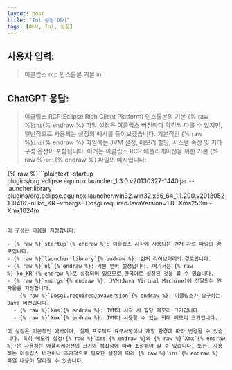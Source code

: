 ```yaml
---
layout: post
title: "Ini 설정 예시"
tags: [예시, Ini, 설정]
---
```


## 사용자 입력:
> 이클립스 rcp 인스톨본 기본 ini

## ChatGPT 응답:
> 이클립스 RCP(Eclipse Rich Client Platform) 인스톨본의 기본 {% raw %}`ini`{% endraw %} 파일 설정은 이클립스 버전마다 약간씩 다를 수 있지만, 일반적으로 사용되는 설정의 예시를 들어보겠습니다. 기본적인 {% raw %}`ini`{% endraw %} 파일에는 JVM 설정, 메모리 할당, 시스템 속성 및 기타 구성 옵션이 포함됩니다. 아래는 이클립스 RCP 애플리케이션을 위한 기본 {% raw %}`ini`{% endraw %} 파일의 예시입니다:

{% raw %}```plaintext
-startup
plugins/org.eclipse.equinox.launcher_1.3.0.v20130327-1440.jar
--launcher.library
plugins/org.eclipse.equinox.launcher.win32.win32.x86_64_1.1.200.v20130521-0416
-nl
ko_KR
-vmargs
-Dosgi.requiredJavaVersion=1.8
-Xms256m
-Xmx1024m
```{% endraw %}

이 구성은 다음을 지정합니다:

- {% raw %}`startup`{% endraw %}: 이클립스 시작에 사용되는 런처 자르 파일의 경로입니다.
- {% raw %}`launcher.library`{% endraw %}: 런처 라이브러리의 경로입니다.
- {% raw %}`nl`{% endraw %}: 기본 언어 설정입니다. 여기서는 {% raw %}`ko_KR`{% endraw %}로 설정되어 있으므로 한국어로 설정된 것을 볼 수 있습니다.
- {% raw %}`vmargs`{% endraw %}: JVM(Java Virtual Machine)에 전달되는 인자들을 지정합니다.
  - {% raw %}`Dosgi.requiredJavaVersion`{% endraw %}: 이클립스가 요구하는 Java 버전입니다.
  - {% raw %}`Xms`{% endraw %}: JVM의 시작 시 할당 메모리 크기입니다.
  - {% raw %}`Xmx`{% endraw %}: JVM이 사용할 수 있는 최대 메모리 크기입니다.

이 설정은 기본적인 예시이며, 실제 프로젝트 요구사항이나 개발 환경에 따라 변경될 수 있습니다. 특히 메모리 설정({% raw %}`Xms`{% endraw %}와 {% raw %}`Xmx`{% endraw %})은 사용하는 애플리케이션의 크기와 복잡성에 따라 조절해야 할 수 있습니다. 또한, 사용하는 이클립스 버전이나 추가적으로 필요한 설정에 따라 {% raw %}`ini`{% endraw %} 파일 내용이 달라질 수 있습니다.

